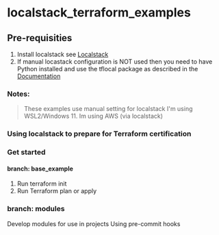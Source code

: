 # localstack_terraform_examples

## Pre-requisities
1. Install localstack see [Localstack](https://app.localstack.cloud/getting-started)
2. If manual locastack configuration is NOT used then you need to have Python installed and use the tflocal package as described in the [Documentation](https://docs.localstack.cloud/user-guide/integrations/terraform/#tflocal-wrapper-script)

### Notes:
> These examples use manual setting for localstack
> I'm using WSL2/Windows 11.
> Im using AWS (via localstack)

### Using localstack to prepare for Terraform certification

### Get started
#### branch: base_example
1. Run terraform init
2. Run Terraform plan or apply

### branch: modules
Develop modules for use in projects
Using pre-commit hooks